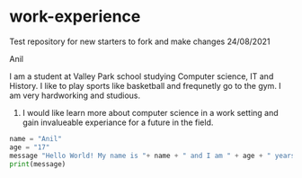 # work-experience
Test repository for new starters to fork and make changes
24/08/2021

Anil

I am a student at Valley Park school studying Computer science, IT and History. I like to play sports
like basketball and frequnetly go to the gym. I am very hardworking and studious. 

1. I would like learn more about computer science in a work setting and gain invalueable experiance for a future in the field. 
 ``` python
name = "Anil"
age = "17" 
message "Hello World! My name is "+ name + " and I am " + age + " years old"
print(message)
```



